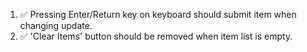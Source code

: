 1. :white_check_mark: Pressing Enter/Return key on keyboard should submit item when changing update.
2. :white_check_mark: 'Clear Items' button should be removed when item list is empty.

